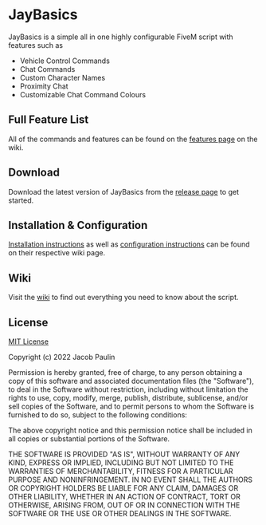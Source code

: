 
# JayBasics

JayBasics is a simple all in one highly configurable FiveM script with features such as

- Vehicle Control Commands
- Chat Commands
- Custom Character Names
- Proximity Chat
- Customizable Chat Command Colours


## Full Feature List

All of the commands and features can be found on the [features page](https://github.com/JayPaulinCodes/JayBasics/wiki/Features) on the wiki.


## Download

Download the latest version of JayBasics from the [release page](https://github.com/JayPaulinCodes/JayBasics/releases) to get started.


## Installation & Configuration

[Installation instructions](https://github.com/JayPaulinCodes/JayBasics/wiki/Installation) as well as [configuration instructions](https://github.com/JayPaulinCodes/JayBasics/wiki/Configuration) can be found on their respective wiki page.


## Wiki

Visit the [wiki](https://github.com/JayPaulinCodes/JayBasics/wiki) to find out everything you need to know about the script.


## License

[MIT License](https://choosealicense.com/licenses/mit/)

Copyright (c) 2022 Jacob Paulin

Permission is hereby granted, free of charge, to any person obtaining a copy of this software and associated documentation files (the "Software"), to deal in the Software without restriction, including without limitation the rights to use, copy, modify, merge, publish, distribute, sublicense, and/or sell copies of the Software, and to permit persons to whom the Software is furnished to do so, subject to the following conditions:

The above copyright notice and this permission notice shall be included in all copies or substantial portions of the Software.

THE SOFTWARE IS PROVIDED "AS IS", WITHOUT WARRANTY OF ANY KIND, EXPRESS OR IMPLIED, INCLUDING BUT NOT LIMITED TO THE WARRANTIES OF MERCHANTABILITY, FITNESS FOR A PARTICULAR PURPOSE AND NONINFRINGEMENT. IN NO EVENT SHALL THE AUTHORS OR COPYRIGHT HOLDERS BE LIABLE FOR ANY CLAIM, DAMAGES OR OTHER LIABILITY, WHETHER IN AN ACTION OF CONTRACT, TORT OR OTHERWISE, ARISING FROM, OUT OF OR IN CONNECTION WITH THE SOFTWARE OR THE USE OR OTHER DEALINGS IN THE SOFTWARE.